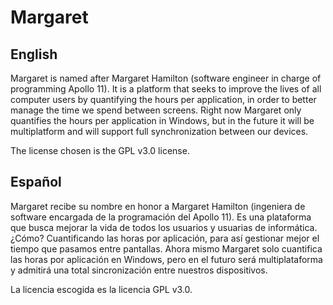 # Margaret
## English
Margaret is named after Margaret Hamilton (software engineer in charge of programming Apollo 11). It is a platform that seeks to improve the lives of all computer users by quantifying the hours per application, in order to better manage the time we spend between screens. Right now Margaret only quantifies the hours per application in Windows, but in the future it will be multiplatform and will support full synchronization between our devices.

The license chosen is the GPL v3.0 license.
## Español
Margaret recibe su nombre en honor a Margaret Hamilton (ingeniera de software encargada de la programación del Apollo 11). 
Es una plataforma que busca mejorar la vida de todos los usuarios y usuarias de informática. ¿Cómo? Cuantificando las horas por aplicación, para así gestionar mejor el tiempo que pasamos entre pantallas. Ahora mismo Margaret solo cuantifica las horas por aplicación en Windows, pero en el futuro será multiplataforma y admitirá una total sincronización entre nuestros dispositivos.

La licencia escogida es la licencia GPL v3.0.
